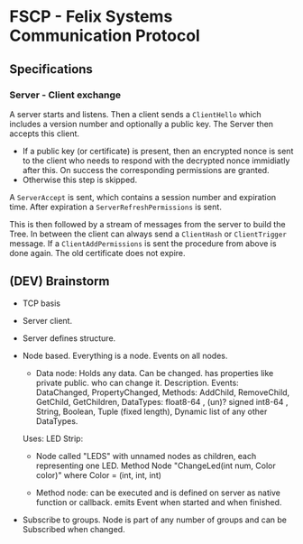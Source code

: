 # FSCP - Felix Systems Communication Protocol

## Specifications

### Server - Client exchange 
A server starts and listens. Then a client sends a `ClientHello` which includes a version number and optionally a public key.
The Server then accepts this client. 

- If a public key (or certificate) is present, then an encrypted nonce is sent to the client who needs to respond with the decrypted nonce immidiatly after this.
On success the corresponding permissions are granted.
- Otherwise this step is skipped.

A `ServerAccept` is sent, which contains a session number and expiration time. After expiration a `ServerRefreshPermissions` is sent.

This is then followed by a stream of messages from the server to build the Tree. In between the client can always
send a `ClientHash` or `ClientTrigger` message. If a `ClientAddPermissions` is sent the procedure from above is done again. The old certificate does not expire.


## (DEV) Brainstorm
- TCP basis 
- Server client.
- Server defines structure.
- Node based. Everything is a node. Events on all nodes.
  - Data node: Holds any data. Can be changed. has properties like private public. who can change it. Description.
  Events: DataChanged, PropertyChanged,
  Methods: AddChild, RemoveChild, GetChild, GetChildren,
  DataTypes: float8-64 ,  (un)? signed int8-64 , String, Boolean, Tuple (fixed length), Dynamic list of any other DataTypes.

  Uses: LED Strip: 
  - Node called "LEDS" with unnamed nodes as children, each representing one LED. Method Node "ChangeLed(int num, Color color)" where Color = (int, int, int)

  - Method node: can be executed and is defined on server as native function or callback.
  emits Event when started and when finished.

- Subscribe to groups. Node is part of any number of groups and can be Subscribed when changed.



